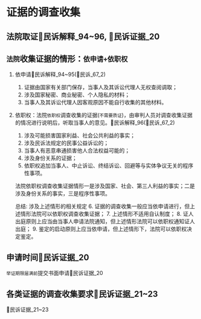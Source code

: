 # 证据的调查收集

## 法院取证🚪民诉解释_94~96, 🚪民诉证据_20

## `法院`收集证据的情形：`依申请+依职权`

1. 依申请🚪民诉解释_94~95(🚪民诉_67_2)
    
    1. 证据由国家有关部门保存，当事人及其诉讼代理人无权查阅调取；
    2. 涉及国家秘密、商业秘密、个人隐私的材料；
    3. 当事人及其诉讼代理人因客观原因不能自行收集的其他材料。    

2. 依职权：法院`依职权`调查收集的证据(`不需要质证`)，由审判人员对调查收集证据的情况进行说明后，听取当事人的意见。🚪民诉解释_96(🚪民诉_67_2) 
    
    1. 涉及可能损害国家利益、社会公共利益的事实；
    2. 涉及民诉法规定的民事公益诉讼的；
    3. 当事人有恶意串通损害他人合法权益可能的；
    4. 涉及身份关系的证据；
    5. 依职权追加当事人、中止诉讼、终结诉讼、回避等与实体争议无关的程序性事项。

    法院依职权调查收集证据情形一是涉及国家、社会、第三人利益的事实；二是涉及身份关系的事实，三是程序性事项。

    总结: 涉及上述情形的相关规定
    6. 证据的调查收集一般应当依申请进行，但上述情形法院可以依职权调查收集证据；
    7. 上述情形不适用自认制度；
    8. 证人出庭原则上应当由当事人申请法院通知，但上述情形法院可以依职权通知证人出庭；
    9. 鉴定的启动原则上应当依申请，但上述情形下，法院可以依职权决定鉴定。


## 申请时间🚪民诉证据_20

`举证期限届满前`提交书面申请🚪民诉证据_20

## 各类证据的调查收集要求🚪民诉证据_21~23

🚪民诉证据_21~23

